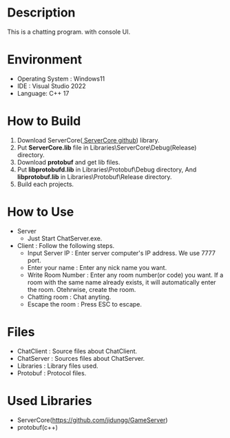 # Description
This is a chatting program. with console UI.

# Environment
* Operating System : Windows11
* IDE : Visual Studio 2022
* Language: C++ 17

# How to Build
1. Download ServerCore([ ServerCore github](https://github.com/jidungg/GameServer)) library.
2. Put **ServerCore.lib** file in Libraries\ServerCore\Debug(Release) directory.
3. Download **protobuf** and get lib files.
4. Put  **libprotobufd.lib** in Libraries\Protobuf\Debug directory, And **libprotobuf.lib** in Libraries\Protobuf\Release directory.
5. Build each projects.

# How to Use
 - Server
	 - Just Start ChatServer.exe.
 - Client : Follow the following steps.
	 - Input Server IP : Enter server computer's IP address. We use 7777 port.
	 - Enter your name : Enter any nick name you want.
	 - Write Room Number : Enter any room number(or code) you want. If a room with the same name already exists, it will automatically enter the room. Otehrwise, create the room.
	 - Chatting room : Chat anyting.
	 - Escape the room : Press ESC to escape.


# Files
- ChatClient : Source files about ChatClient.
- ChatServer : Sources files about ChatServer.
- Libraries : Library files used.
- Protobuf : Protocol files.

# Used Libraries

 - ServerCore(https://github.com/jidungg/GameServer)
 - protobuf(c++)

